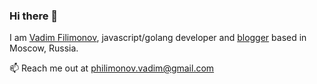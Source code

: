### Hi there 👋

<!--
**VadimFilimonov/VadimFilimonov** is a ✨ _special_ ✨ repository because its `README.md` (this file) appears on your GitHub profile.

Here are some ideas to get you started:

- 🔭 I’m currently working on ...
- 🌱 I’m currently learning ...
- 👯 I’m looking to collaborate on ...
- 🤔 I’m looking for help with ...
- 💬 Ask me about ...
- 📫 How to reach me: ...
- 😄 Pronouns: ...
- ⚡ Fun fact: ...
-->

I am [Vadim Filimonov](https://vadimfilimonov.github.io), javascript/golang developer and [blogger](http://t.me/filimonovvadim) based in Moscow, Russia.

📫 Reach me out at philimonov.vadim@gmail.com
